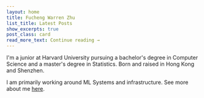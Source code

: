 ```yaml
---
layout: home
title: Fucheng Warren Zhu
list_title: Latest Posts
show_excerpts: true
post_class: card
read_more_text: Continue reading →
---
```


I'm a junior at Harvard University pursuing a bachelor's degree in Computer Science and a master's degree in Statistics. Born and raised in Hong Kong and Shenzhen. 

I am primarily working around ML Systems and infrastructure. See more about me <a href="www.warrenzhu.com/about">here</a>.

